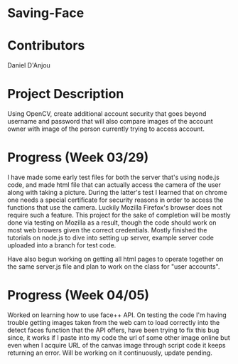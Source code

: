 # Saving-Face
  
# Contributors
 Daniel D'Anjou
  
# Project Description
Using OpenCV, create additional account security that goes beyond username and password that will also compare images of the account owner with image of the person currently trying to access account.
  
# Progress (Week 03/29)
I have made some early test files for both the server that's using node.js code, and made html file that can actually access the camera  of the user along with taking a picture. During the latter's test I learned that on chrome one needs a special certificate for security reasons in order to access the functions that use the camera. Luckily Mozilla Firefox's browser does not require such a feature. This project for the sake of completion will be mostly done via testing on Mozilla as a result, though the code should work on most web browers given the correct credentials. Mostly finished the tutorials on node.js to dive into setting up server, example server code uploaded into a branch for test code.
 
 Have also begun working on getting all html pages to operate together on the same server.js file and plan to work on the class for "user accounts".

 # Progress (Week 04/05)
 Worked on learning how to use face++ API. On testing the code I'm having trouble getting images taken from the web cam to load correctly into the detect faces function that the API offers, have been trying to fix this bug since, it works if I paste into my code the url of some other image online but even when I acquire URL of the canvas image through script code it keeps returning an error. Will be working on it continuously, update pending.
